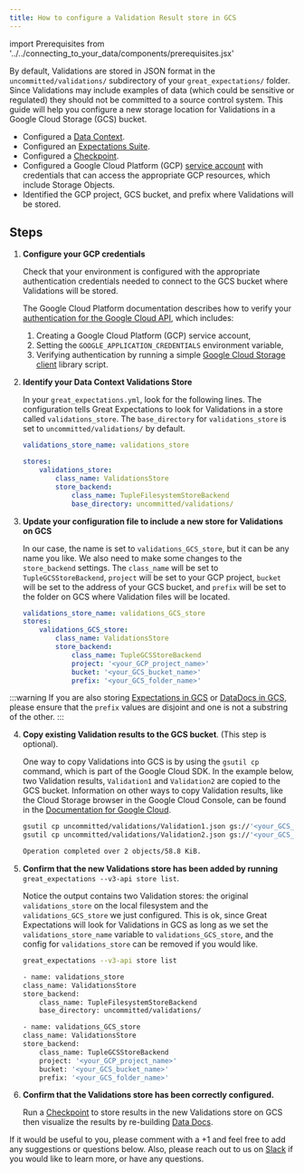 ```yaml
---
title: How to configure a Validation Result store in GCS
---
```

import Prerequisites from '../../connecting_to_your_data/components/prerequisites.jsx'

By default, Validations are stored in JSON format in the ``uncommitted/validations/`` subdirectory of your ``great_expectations/`` folder.  Since Validations may include examples of data (which could be sensitive or regulated) they should not be committed to a source control system.  This guide will help you configure a new storage location for Validations in a Google Cloud Storage (GCS) bucket.

<Prerequisites>

- Configured a [Data Context](../../../tutorials/getting_started/initialize_a_data_context.md).
- Configured an [Expectations Suite](../../../tutorials/getting_started/create_your_first_expectations.md).
- Configured a [Checkpoint](../../../tutorials/getting_started/validate_your_data.md).
- Configured a Google Cloud Platform (GCP) [service account](https://cloud.google.com/iam/docs/service-accounts) with credentials that can access the appropriate GCP resources, which include Storage Objects.
- Identified the GCP project, GCS bucket, and prefix where Validations will be stored.

</Prerequisites>

Steps
-----

1. **Configure your GCP credentials**

    Check that your environment is configured with the appropriate authentication credentials needed to connect to the GCS bucket where Validations will be stored.

    The Google Cloud Platform documentation describes how to verify your [authentication for the Google Cloud API](https://cloud.google.com/docs/authentication/getting_started), which includes:

    1. Creating a Google Cloud Platform (GCP) service account,
    2. Setting the ``GOOGLE_APPLICATION_CREDENTIALS`` environment variable,
    3. Verifying authentication by running a simple [Google Cloud Storage client](https://cloud.google.com/storage/docs/reference/libraries) library script.

2. **Identify your Data Context Validations Store**

    In your ``great_expectations.yml``, look for the following lines.  The configuration tells Great Expectations to look for Validations in a store called ``validations_store``. The ``base_directory`` for ``validations_store`` is set to ``uncommitted/validations/`` by default.

    ```yaml
    validations_store_name: validations_store

    stores:
        validations_store:
            class_name: ValidationsStore
            store_backend:
                class_name: TupleFilesystemStoreBackend
                base_directory: uncommitted/validations/
    ```


3. **Update your configuration file to include a new store for Validations on GCS**

    In our case, the name is set to ``validations_GCS_store``, but it can be any name you like.  We also need to make some changes to the ``store_backend`` settings.  The ``class_name`` will be set to ``TupleGCSStoreBackend``, ``project`` will be set to your GCP project, ``bucket`` will be set to the address of your GCS bucket, and ``prefix`` will be set to the folder on GCS where Validation files will be located.

    ```yaml
    validations_store_name: validations_GCS_store
    stores:
        validations_GCS_store:
            class_name: ValidationsStore
            store_backend:
                class_name: TupleGCSStoreBackend
                project: '<your_GCP_project_name>'
                bucket: '<your_GCS_bucket_name>'
                prefix: '<your_GCS_folder_name>'
    ```

:::warning
If you are also storing [Expectations in GCS](../configuring_metadata_stores/how_to_configure_an_expectation_store_in_gcs.md) or [DataDocs in GCS](../configuring_data_docs/how-to-host-and-share-data-docs-on-gcs.md), please ensure that the ``prefix`` values are disjoint and one is not a substring of the other.
:::


4. **Copy existing Validation results to the GCS bucket**. (This step is optional).

    One way to copy Validations into GCS is by using the ``gsutil cp`` command, which is part of the Google Cloud SDK. In the example below, two Validation results, ``Validation1`` and ``Validation2`` are copied to the GCS bucket.   Information on other ways to copy Validation results, like the Cloud Storage browser in the Google Cloud Console, can be found in the [Documentation for Google Cloud](https://cloud.google.com/storage/docs/uploading_objects).

    ```bash
    gsutil cp uncommitted/validations/Validation1.json gs://'<your_GCS_bucket_name>'/'<your_GCS_folder_name>'
    gsutil cp uncommitted/validations/Validation2.json gs://'<your_GCS_bucket_name>'/'<your_GCS_folder_name>'

    Operation completed over 2 objects/58.8 KiB.
    ```



5. **Confirm that the new Validations store has been added by running** ``great_expectations --v3-api store list``.

    Notice the output contains two Validation stores: the original ``validations_store`` on the local filesystem and the ``validations_GCS_store`` we just configured.  This is ok, since Great Expectations will look for Validations in GCS as long as we set the ``validations_store_name`` variable to ``validations_GCS_store``, and the config for ``validations_store`` can be removed if you would like.

    ```bash
    great_expectations --v3-api store list

    - name: validations_store
    class_name: ValidationsStore
    store_backend:
        class_name: TupleFilesystemStoreBackend
        base_directory: uncommitted/validations/

    - name: validations_GCS_store
    class_name: ValidationsStore
    store_backend:
        class_name: TupleGCSStoreBackend
        project: '<your_GCP_project_name>'
        bucket: '<your_GCS_bucket_name>'
        prefix: '<your_GCS_folder_name>'
    ```

6. **Confirm that the Validations store has been correctly configured.**

    Run a [Checkpoint](../../../tutorials/getting_started/validate_your_data.md) to store results in the new Validations store on GCS then visualize the results by re-building [Data Docs](../../../tutorials/getting_started/validate_your_data.md).


If it would be useful to you, please comment with a +1 and feel free to add any suggestions or questions below.  Also, please reach out to us on [Slack](https://greatexpectations.io/slack) if you would like to learn more, or have any questions.
